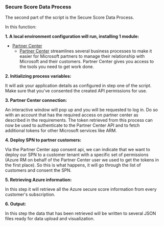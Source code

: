 ### Secure Score Data Process

The second part of the script is the Secure Score Data Process.

In this function:

**1. A local environment configuration will run, installing 1 module:**  

- [Partner Center](https://learn.microsoft.com/en-us/partner-center/overview)
  - [Partner Center](https://partner.microsoft.com/dashboard/home) streamlines several business processes to make it easier for Microsoft partners to manage their relationship with Microsoft and their customers. Partner Center gives you access to the tools you need to get work done.

**2. Initializing process variables:**  

  It will ask your application details as configured in step one of the script. Make sure that you've consented the created API permissions for use.

**3. Partner Center connection:**

  An interactive window will pop up and you will be requested to log in. Do so with an account that has the required access on partner center as described in the requirements. The token retrieved from this process can now be used to authenticate to the Partner Center API and to fetch additional tokens for other Microsoft services like ARM. 

**4. Deploy SPN to partner customers:**

  Via the Partner Center app consent api, we can indicate that we want to deploy our SPN to a customer tenant with a specific set of permissions (Azure RM on behalf of the Partner Center user we used to get the tokens in the first place). So this is what happens, it will go through the list of customers and consent the SPN.

**5. Retrieving Azure information:**

  In this step it will retrieve all the Azure secure score information from every customer's subscription.

**6.  Output:**

  In this step the data that has been retrieved will be written to several JSON files ready for data upload and visualization.
